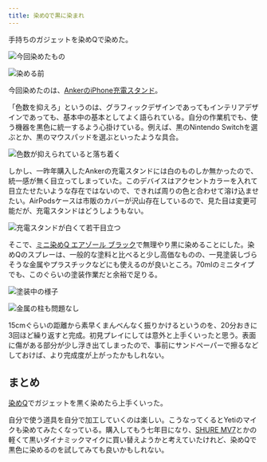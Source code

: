 ```yaml
---
title: 染めQで黒に染まれ
---
```

手持ちのガジェットを染めQで染めた。

![](https://lh5.googleusercontent.com/OaUxExoDDGBwg9Mcw83J6WNX849KZXfSou_xyXW2F8uQxDti6fPkpRrP-etkJzx9T8cNLnDBNNWMM5Qf7iMdQlpsfEkwxVXaokMbxCn1LCFkSq3-oJpwNpvLWVDIhUhRufH2jk7T2Gy4f54mlqtUs2sy5fRpNgwaomKvaJbF-WIpH9PF8dnMJJbRyvGB "今回染めたもの")

![](https://lh3.googleusercontent.com/0grpLizbpCL7qzaIN5xGQ0Rd-ZWOtHPigTjE56Cot6jXHHe0A1J13Io-PkHwrNLzs0x_s-vBonpMNEKWBUBRh3A1utermE_gserwYWNyrBzeUwL_EtF1QLwUtvhfFqPjSN42_bBup8oKMe0Jpiq3f81bBhWuw5kSqxpJbyf6JxVlerergU_7iEjbZwZO "染める前")

今回染めたのは、[AnkerのiPhone充電スタンド](https://r7kamura.com/articles/2021-09-06-anker-iphone-stand)。

「色数を抑えろ」というのは、グラフィックデザインであってもインテリアデザインであっても、基本中の基本としてよく語られている。自分の作業机でも、使う機器を黒色に統一するよう心掛けている。例えば、黒のNintendo Switchを選ぶとか、黒のマウスパッドを選ぶといったような具合。

![](https://lh3.googleusercontent.com/lH9AnTHbHyslVCq28F7oUNFw2_9UoFfnUlPANUgfQ4ycpPtxH2pcnZdUNvILdwi7xzGigPaT9Deu76ZoBplm226EijuSPb0ED0ivJLlxhneC0p661vPo0uphg8MbEQlikxWWWfwP-U22fFOrgj6OEOelmJy4nS9MAjU1hMmavjOZX5jeUQ2hHoY3b_-x "色数が抑えられていると落ち着く")

しかし、一昨年購入したAnkerの充電スタンドには白のものしか無かったので、統一感が無く目立ってしまっていた。このデバイスはアクセントカラーを入れて目立たせたいような存在ではないので、できれば周りの色と合わせて溶け込ませたい。AirPodsケースは市販のカバーが沢山存在しているので、見た目は変更可能だが、充電スタンドはどうしようもない。

![](https://lh4.googleusercontent.com/KjxpxzYlUdmsHwIl-OS-kVMjqgJY4Fk9sxK5--sfHtQACpac1kHLWkCOVsVetXqsgScG02HmeFpWadh8XXB8vxA3x6OGjwqnEbp3q0hCxFYkahBMccRcubHnqAdnQOR-aTgq3tdAHd1xALEc1U88Nt_J4MQPLVE54OycMGLkB0OO6AI5EtCXK1LashcG "充電スタンドが白くて若干目立つ")

そこで、[ミニ染めQ エアゾール ブラック](https://www.amazon.co.jp/dp/B003QMFUKO)で無理やり黒に染めることにした。染めQのスプレーは、一般的な塗料と比べると少し高価なものの、一見塗装しづらそうな金属やプラスチックなどにも使えるのが良いところ。70mlのミニタイプでも、このぐらいの塗装作業だと余裕で足りる。

![](https://lh4.googleusercontent.com/x5Noxf6lzl7gERkVtRwTal5XFsNQGQGjlxD67HVY1-nKxJpu9G3PJWsrgih8rXuNdG6rvjuB_iLU0aD-l-_zZUxMQhw3uR1SUt83tETZKdv6geWyNrrYmpS0sdBNeCXxdOASuexUhoyuKseMMHJmAKZ_K-Ls7eFWoH2GIkRWWiEAT64P8qiJm3bxNRDW "塗装中の様子")

![](https://lh6.googleusercontent.com/TVtiEwE_En0rkqHRbkD7rj07-bPZUDYj1W7utCxyJcSMCsF7Y_J1n2b8Y7z6iIfHvv9y23cmPiu5hq60RP2h8B4--DNEXRzeTeZDEsQoO9ECJTm5oB3NN9mKsxW-QfoSJtTYyke50cLn7Mb99G290i1T0ndgaN_7ciPpg7NpArG_su0vid-SBEMTNOt3 "金属の柱も問題なし")

15cmぐらいの距離から素早くまんべんなく振りかけるというのを、20分おきに3回ほど繰り返すと完成。初見プレイにしては意外と上手くいったと思う。表面に傷がある部分が少し浮き出てしまったので、事前にサンドペーパーで擦るなどしておけば、より完成度が上がったかもしれない。

まとめ
---

[染めQ](https://www.amazon.co.jp/dp/B003QMFUKO)でガジェットを黒く染めたら上手くいった。

自分で使う道具を自分で加工していくのは楽しい。こうなってくるとYetiのマイクも染めてみたくなっている。購入してもう七年目になり、[SHURE MV7](https://www.amazon.co.jp/dp/B08KY7G1GV)とかの軽くて黒いダイナミックマイクに買い替えようかと考えていたけれど、染めQで黒色に染めるのを試してみても良いかもしれない。
